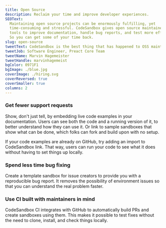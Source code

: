 ```yaml
---
title: Open Source
description: Reclaim your time and improve developer experiences.
SEOText:
  Maintaining open source projects can be enormously fulfilling, yet
  time-consuming and stressful. CodeSandbox gives open source maintainers the
  tools to improve documentation, handle bug reports, and test more efficiently.
  So you can get some of your time back.
slug: open-source
tweetText: CodeSandbox is the best thing that has happened to OSS maintainers.
tweetJob: Software Engineer, Preact Core Team
tweetName: Marvin Hagemeister
tweetHandle: marvinhagemeist
bgColor: 0971F1
bgImage: ./blue.jpg
coverImage: ./hiring.svg
coverReversed: true
coverSmaller: true
columns: 2
---
```


<div>

### Get fewer support requests

Show, don't just tell, by embedding live code examples in your documentation.
Users can see both the code and a running version of it, to better understand
how they can use it. Or link to sample sandboxes that show what can be done,
which folks can fork and build upon with no setup.

If your code examples are already on GitHub, try adding an import to CodeSandbox
link. That way, users can run your code to see what it does without having to
set things up locally.

</div>
<div>

### Spend less time bug fixing

Create a template sandbox for issue creators to provide you with a reproducible
bug report. It removes the possibility of environment issues so that you can
understand the real problem faster.

</div>

<div>

### Use CI built with maintainers in mind

CodeSandbox CI integrates with GitHub to automatically build PRs and create
sandboxes using them. This makes it possible to test fixes without the need to
clone, install, and check things locally.

</div>
